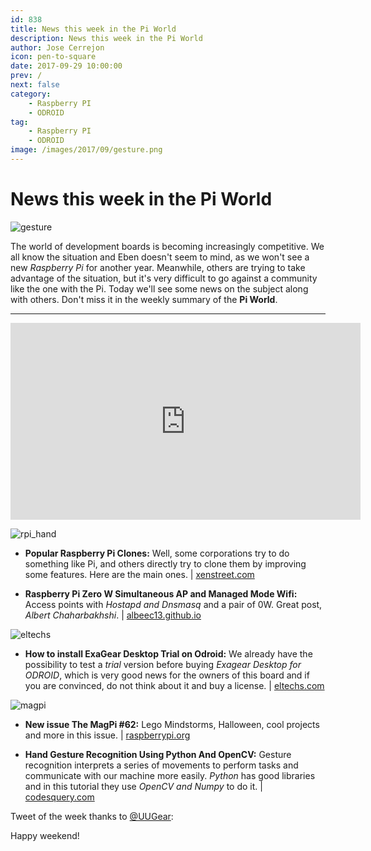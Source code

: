 ```yaml
---
id: 838
title: News this week in the Pi World
description: News this week in the Pi World
author: Jose Cerrejon
icon: pen-to-square
date: 2017-09-29 10:00:00
prev: /
next: false
category:
    - Raspberry PI
    - ODROID
tag:
    - Raspberry PI
    - ODROID
image: /images/2017/09/gesture.png
---
```


# News this week in the Pi World

![gesture](/images/2017/09/gesture.png)

The world of development boards is becoming increasingly competitive. We all know the situation and Eben doesn't seem to mind, as we won't see a new _Raspberry Pi_ for another year. Meanwhile, others are trying to take advantage of the situation, but it's very difficult to go against a community like the one with the Pi. Today we'll see some news on the subject along with others. Don't miss it in the weekly summary of the **Pi World**.

---

<iframe width="560" height="315" src="https://www.youtube.com/embed/yjll_4JY98g?rel=0" frameborder="0" allowfullscreen></iframe>

![rpi_hand](/images/2017/09/rpi_hand.png)

-   **Popular Raspberry Pi Clones:** Well, some corporations try to do something like Pi, and others directly try to clone them by improving some features. Here are the main ones. | [xenstreet.com](https://xenstreet.com/2017/09/26/popular-raspberry-pi-clones/)

-   **Raspberry Pi Zero W Simultaneous AP and Managed Mode Wifi:** Access points with _Hostapd and Dnsmasq_ and a pair of 0W. Great post, _Albert Chaharbakhshi_. | [albeec13.github.io](https://albeec13.github.io/2017/09/26/raspberry-pi-zero-w-simultaneous-ap-and-managed-mode-wifi/)

![eltechs](/images/2017/09/eltechs.png)

-   **How to install ExaGear Desktop Trial on Odroid:** We already have the possibility to test a _trial_ version before buying _Exagear Desktop for ODROID_, which is very good news for the owners of this board and if you are convinced, do not think about it and buy a license. | [eltechs.com](https://eltechs.com/exagear-desktop-trial-for-odroid/)

![magpi](/images/2017/09/magpi.png)

-   **New issue The MagPi #62:** Lego Mindstorms, Halloween, cool projects and more in this issue. | [raspberrypi.org](https://www.raspberrypi.org/magpi/issues/62/)

-   **Hand Gesture Recognition Using Python And OpenCV:** Gesture recognition interprets a series of movements to perform tasks and communicate with our machine more easily. _Python_ has good libraries and in this tutorial they use _OpenCV and Numpy_ to do it. | [codesquery.com](https://codesquery.com/gesture-recognition-using-python-opencv/)

Tweet of the week thanks to [@UUGear](https://twitter.com/UUGear):

Happy weekend!
